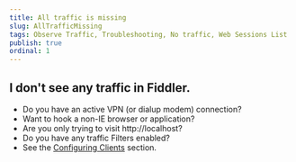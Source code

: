 ```yaml
---
title: All traffic is missing
slug: AllTrafficMissing
tags: Observe Traffic, Troubleshooting, No traffic, Web Sessions List
publish: true
ordinal: 1
---
```


I don't see any traffic in Fiddler.
-----------------------------------

+ Do you have an active VPN (or dialup modem) connection?
+ Want to hook a non-IE browser or application? 
+ Are you only trying to visit http://localhost?
+ Do you have any traffic Filters enabled?
+ See the [Configuring Clients][1] section.

[1]: ../../Configure-Fiddler